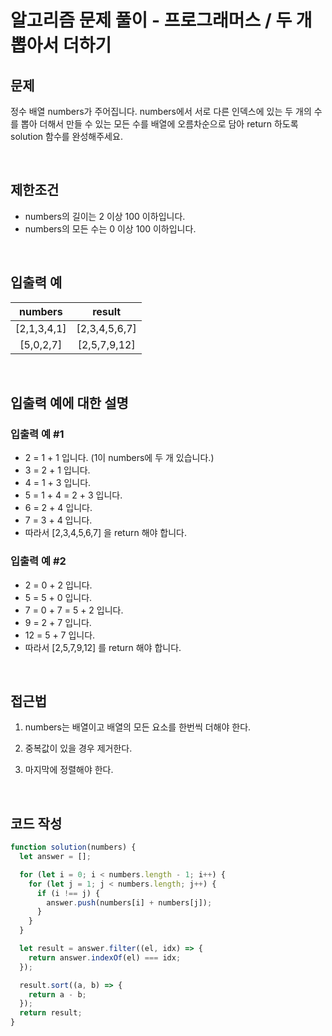 # 알고리즘 문제 풀이 - 프로그래머스 / 두 개 뽑아서 더하기

## 문제

정수 배열 numbers가 주어집니다. numbers에서 서로 다른 인덱스에 있는 두 개의 수를 뽑아 더해서 만들 수 있는 모든 수를 배열에 오름차순으로 담아 return 하도록 solution 함수를 완성해주세요.

<br>

## 제한조건

- numbers의 길이는 2 이상 100 이하입니다.
- numbers의 모든 수는 0 이상 100 이하입니다.

<br>

## 입출력 예

|   numbers   |    result     |
| :---------: | :-----------: |
| [2,1,3,4,1] | [2,3,4,5,6,7] |
|  [5,0,2,7]  | [2,5,7,9,12]  |

<br>

## 입출력 예에 대한 설명

### 입출력 예 #1

- 2 = 1 + 1 입니다. (1이 numbers에 두 개 있습니다.)
- 3 = 2 + 1 입니다.
- 4 = 1 + 3 입니다.
- 5 = 1 + 4 = 2 + 3 입니다.
- 6 = 2 + 4 입니다.
- 7 = 3 + 4 입니다.
- 따라서 [2,3,4,5,6,7] 을 return 해야 합니다.

### 입출력 예 #2

- 2 = 0 + 2 입니다.
- 5 = 5 + 0 입니다.
- 7 = 0 + 7 = 5 + 2 입니다.
- 9 = 2 + 7 입니다.
- 12 = 5 + 7 입니다.
- 따라서 [2,5,7,9,12] 를 return 해야 합니다.

<br>

## 접근법

1. numbers는 배열이고 배열의 모든 요소를 한번씩 더해야 한다.

2. 중복값이 있을 경우 제거한다.

3. 마지막에 정렬해야 한다.

<br>

## 코드 작성

```js
function solution(numbers) {
  let answer = [];

  for (let i = 0; i < numbers.length - 1; i++) {
    for (let j = 1; j < numbers.length; j++) {
      if (i !== j) {
        answer.push(numbers[i] + numbers[j]);
      }
    }
  }

  let result = answer.filter((el, idx) => {
    return answer.indexOf(el) === idx;
  });

  result.sort((a, b) => {
    return a - b;
  });
  return result;
}
```
